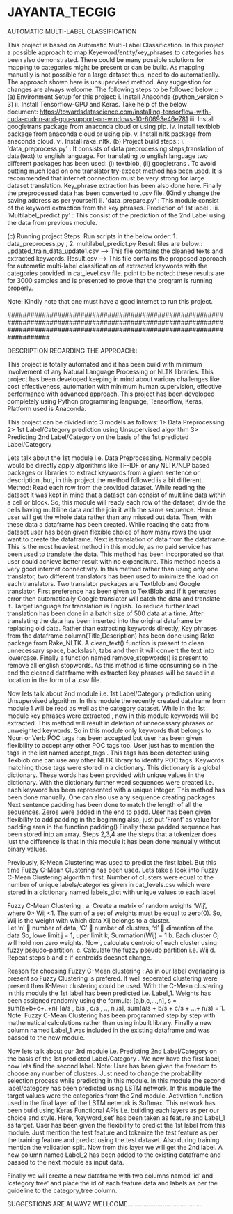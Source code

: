 # JAYANTA_TECGIG
AUTOMATIC MULTI-LABEL CLASSIFICATION 

This project is based on Automatic Multi-Label Classification. In this project a possible approach to map Keyeword/entity/key_phrases to categories has been also demonstrated. There could be many possible solutions for mapping to categories might be present or can be build. As mapping manually is not possible for a large dataset thus, need to do automatically. The approach shown here is unsupervised method. Any suggestion for changes are always welcome.
The following steps to be followed below ::
(a) Environment Setup for this project:
 	i. Install Anaconda (python_version > 3)
	ii. Install Tensorflow-GPU and Keras. Take help of the below document: https://towardsdatascience.com/installing-tensorflow-with-cuda-cudnn-and-gpu-support-on-windows-10-60693e46e781
	iii. Install googletrans package from anaconda cloud or using pip.
	iv. Install textblob package from anaconda cloud or using pip.
	v. Install nltk package from anaconda cloud.
	vi. Install rake_nltk.
(b) Project build steps::
	i. 'data_preprocess.py' : It consists of data preprocessing steps,translation of data(text) to english language. For translating to english language two different packages has been used: (i) textblob, (ii) googletrans . To avoid putting much load on one translator try-except method has been used. It is recommended that internet connection must be very strong for large dataset translation. Key_phrase extraction has been also done here. Finally the preprocessed data has been converted to .csv file. (Kindly change the saving address as per yourself)
	ii. 'data_prepare.py' : This module consist of the keyword extraction from the key phrases. Prediction of 1st label .
	iii.  ‘Multilabel_predict.py' :  This consist of the prediction of the 2nd Label using the data from previous module.

(c) Running project Steps: Run scripts in the below order: 1. data_preprocess.py , 2. multilabel_predict.py 
Result files are below::
updated_train_data_update1.csv --> This file contains the cleaned texts and extracted keywords.
Result.csv --> This file contains the proposed approach for automatic multi-label classification of extracted keywords with the categories provided in cat_level.csv file.
point to be noted: these results are for 3000 samples and is presented to prove that the program is running properly.

Note: Kindly note that one must have a good internet to run this project.



###################################################################################################################################################################################

DESCRIPTION REGARDING THE APPROACH::

This project is totally automated and it has been build with minimum involvement of any Natural Language Processing or NLTK libraries. This project has been developed keeping in mind about various challenges like cost effectiveness, automation with minimum human supervision, effective performance with advanced approach. This project has been developed completely using Python programming language, Tensorflow,  Keras,  Platform used is Anaconda.

This project can be divided into 3 models as follows:
1>	Data Preprocessing
2>	1st  Label/Category prediction using Unsupervised algorithm
3>	Predicting 2nd Label/Category on the basis of the 1st predicted Label/Category


Lets talk about the 1st module i.e. Data Preprocessing.  Normally people would be directly apply algorithms like TF-IDF or any NLTK/NLP based packages or libraries to extract keywords from a given sentence or description ,but, in this project the method followed is a bit different.
Method:
Read each row from the provided dataset. While reading the dataset it was kept in mind that a dataset can consist of multiline data within a cell or block. So, this module will ready each row of the dataset, divide the cells having multiline data and the join it with the same sequence. Hence user will get the whole data rather than any missed out data. Then, with these data a dataframe has been created.
While reading the data from dataset user has been given flexible choice of how many rows the user want to create the dataframe.
Next is translation of data from the dataframe. This is the most heaviest method in this module, as no paid service has been used to translate the data. This method has been incorporated so that user could achieve better result with no expenditure. This method needs a very good internet connectivity. In this method rather than using only one translator, two different translators has been used to minimize the load on each translators. Two translator packages are Textblob and Google translator. First preference has been given to TextBlob and if it generates error then automatically Google translator will catch the data and translate it. Target language for translation is English.  To reduce further load translation has been done in a batch size of 500 data at a time. After translating the data has been inserted into the original dataframe by replacing old data.  Rather than extracting keywords directly, Key phrases from the dataframe column(Title,Description) has been done using Rake package from Rake_NLTK.
A clean_text()  function is present to clean unnecessary space, backslash, tabs and then it will convert the text into lowercase.
Finally a function named remove_stopwords() is present to remove all english stopwords.
As this method is time consuming so in the end the cleaned dataframe with extracted key phrases will be saved in a location in the form of a .csv file.


Now lets talk about 2nd module i.e. 1st  Label/Category prediction using Unsupervised algorithm. 
In this module the recently created dataframe from module 1 will be read as well as the category dataset. While in the 1st module key phrases were extracted , now in this module keywords will be extracted. This method will result in deletion of unnecessary phrases or unweighted keywords.
So in this module only keywords that belongs to Noun or Verb POC tags has been accepted but user has been given flexibility to accept any other POC tags too. User just has to mention the tags in the list named accept_tags . This tags has been detected using Texblob one can use any other NLTK library to identify POC tags.
Keywords matching those tags were stored in a dictionary. This dictionary is a global dictionary. These words has been provided with unique values in the dictionary.
With the dictionary further word sequences were created i.e. each keyword has been represented with a unique integer. This method has been done manually. One can also use any sequence creating packages.
Next sentence padding has been done to match the length of all the sequences. Zeros were added in the end to padd. User has been given flexibility to add padding in the beginning also, just put ‘Front’  as value for padding area in the function padding() Finally these padded sequence has been stored into an array.
Steps 2,3,4 are the steps that a tokenizer does just the difference is that in this module it has been done manually without binary values.

Previously, K-Mean Clustering was used to predict the first label. But this time Fuzzy C-Mean Clustering has been used. Lets take a look into Fuzzy C-Mean Clustering algorithm first. Number of clusters were equal to the number of unique labels/categories given in cat_levels.csv which were stored in a dictionary named labels_dict with unique values to each label.

Fuzzy C-Mean Clustering : a. Create a matrix of random weights ‘Wij’, where  0> Wij <1. The sum of a set of weights must be equal to zero(0). So, Wij is the weight with which data Xij belongs to a cluster.  
Let ‘n’  number of data, ‘C’  number of clusters, ‘d’  dimention of the data
So, lowe limit j = 1, uper limit k, Summation(Wij) = 1
b. Each cluster Cj will hold non zero weights. Now , calculate centroid of each cluster using fuzzy pseudo-partition.
c. Calculate the fuzzy pseudo partition i.e. Wij
d. Repeat steps b and c if centroids doesnot change.

Reason for choosing Fuzzy C-Mean clustering : As in our label overlaping is present so Fuzzy Clustering is prefered. If  well seperated clustering were present then K-Mean clustering could be used.
With the C-Mean clustering in this module the 1st label has been predicted i.e. Label_1.
Weights has been assigned randomly using the formula: [a,b,c,…,n], s = sum(a+b+c+..+n)
[a/s , b/s , c/s , .., n /s], sum(a/s + b/s + c/s + …+ n/s) = 1.
Note: Fuzzy C-Mean Clustering has been programmed step by step with mathematical calculations rather than using inbuilt library.
Finally a new column named Label_1 was included in the existing dataframe and was passed to the new module.


Now lets talk about our 3rd module i.e. Predicting 2nd Label/Category on the basis of the 1st predicted Label/Category .
We now have the first label, now lets find the second label.
Note: User has been given the freedom to choose any number of clusters. Just need to change the probability selection process while predicting in this module.
In this module the second label/category has been predicted using LSTM network. 
In this module the target values were the categories from the 2nd module. Activation function used in the final layer of the LSTM network is Softmax. This network has been build using Keras Functional APIs i.e. building each layers as per our choice and style.
Here, ‘keyword_set’ has been taken as feature and Label_1 as target. User has been given the flexibility to predict the 1st label from this module. Just mention the test feature and tokenize the test feature as per the training feature and predict using the test dataset. Also during training mention the validation split.
Now from this layer we will get the 2nd label. A new column named Label_2 has been added to the existing dataframe  and passed to the next module as input data.


Finally we will create a new dataframe with two columns named ‘id’ and ‘category tree’ and place the  id of each feature data and labels as per the guideline to the category_tree column.

SUGGESTIONS ARE ALWAYZ WELLCOME...........................................


